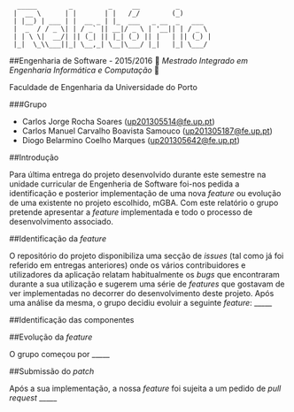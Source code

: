 ```
  _____        _         _     __         _        
 |  __ \      | |       | |   /_/        (_)       
 | |__) | ___ | |  __ _ | |_  ___   _ __  _   ___  
 |  _  / / _ \| | / _` || __|/ _ \ | '__|| | / _ \ 
 | | \ \|  __/| || (_| || |_| (_) || |   | || (_) |
 |_|  \_\\___||_| \__,_| \__|\___/ |_|   |_| \___/ 
 ```
##Engenharia de Software - 2015/2016
:floppy_disk:  *Mestrado Integrado em Engenharia Informática e Computação*   :floppy_disk:

Faculdade de Engenharia da Universidade do Porto

###Grupo
* Carlos Jorge Rocha Soares (up201305514@fe.up.pt)
* Carlos Manuel Carvalho Boavista Samouco (up201305187@fe.up.pt)
* Diogo Belarmino Coelho Marques (up201305642@fe.up.pt)

##Introdução

Para última entrega do projeto desenvolvido durante este semestre na unidade curricular de Engenheria de Software foi-nos pedida a identificação e posterior implementação de uma nova *feature* ou evolução de uma existente no projeto escolhido, mGBA. Com este relatório o grupo pretende apresentar a *feature* implementada e todo o processo de desenvolvimento associado.

##Identificação da *feature*

O repositório do projeto disponibiliza uma secção de *issues* (tal como já foi referido em entregas anteriores) onde os vários contribuidores e utilizadores da aplicação relatam habitualmente os *bugs* que encontraram durante a sua utilização e sugerem uma série de *features* que gostavam de ver implementadas no decorrer do desenvolvimento deste projeto. Após uma análise da mesma, o grupo decidiu evoluir a seguinte *feature*: _____

##Identificação das componentes

##Evolução da *feature*

O grupo começou por  _____

##Submissão do *patch*

Após a sua implementação, a nossa *feature* foi sujeita a um pedido de *pull request*  _____
